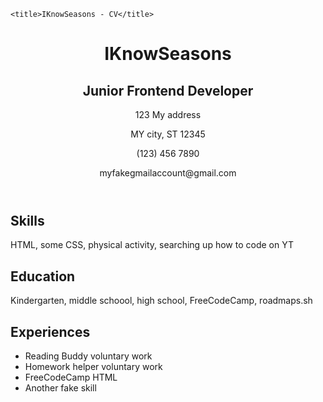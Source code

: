 <!DOCTYPE html>
<html lang="en">
  <head>
    <meta charset="UTF-8">
    <meta name="viewport" content="initial-scale=1.0, width=device-width"
    <meta title="IKnowSeasons's Single page CV">
    <meta name=description content="Single page CV of IKnowSeasons">
    <meta property="og:title" content="IKnowSeasons - CV">
    <meta property="type" content="website">
    
    <title>IKnowSeasons - CV</title>
  </head>
  <body>
    <header>
      <h1>IKnowSeasons</h1>
      <h2>Junior Frontend Developer</h2>
      <p>123 My address</p>
      <p>MY city, ST 12345</p>
      <p>(123) 456 7890</p>
      <p>myfakegmailaccount@gmail.com</p>
    </header>
    <section>
      <h2>Skills</h2>
      <p>HTML, some CSS, physical activity, searching up how to code on YT</p>
    </section>
    <section>
      <h2>Education</h2>
      <p>Kindergarten, middle schoool, high school, FreeCodeCamp, roadmaps.sh</p>
    </section>
    <section>
      <h2>Experiences</h2>
      <ul>
        <li>Reading Buddy voluntary work</li>
        <li>Homework helper voluntary work</li>
        <li>FreeCodeCamp HTML</li>
        <li>Another fake skill</li>
      </ul>
    </section>
  </body>
</html>
